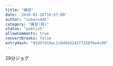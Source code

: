 ```yaml
---
title: "練習"
date: '2018-01-26T16:57:00'
author: "subaru44k"
category: "練習(弱)"
status: "publish"
allowComments: true
convertBreaks: false
entryHash: "91d5fd19ac1c6d64d14277250f6e4c09"
---
```

29分ジョグ
